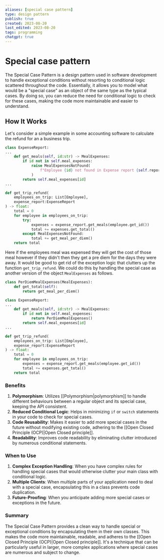 ```yaml
---
aliases: [special case pattern]
type: design pattern
publish: true
created: 2023-08-20
last_edited: 2023-08-20
tags: programming
chatgpt: true
---
```

# Special case pattern

The Special Case Pattern is a design pattern used in software development to handle exceptional conditions without resorting to conditional logic scattered throughout the code. Essentially, it allows you to model what would be a "special case" as an object of the same type as the typical cases. By doing so, you can reduce the need for conditional logic to check for these cases, making the code more maintainable and easier to understand.

## How It Works

Let's consider a simple example in some accounting software to calculate the refund for an a business trip. 

```python
class ExpenseReport:
...
	def get_meals(self, id:str) -> MealExpenses:
		if id not in self.meal_expenses:
			raise MealExpensesNotFound(
				f"Employee {id} not found in Expense report {self.report_id})"
			)
		return self.meal_expenses[id]
...

def get_trip_refund(
	employees_on_trip: List[Employee], 
	expense_report:ExpenseReport
) -> float:
	total = 0
	for employee in employees_on_trip:
		try:
			expenses = expense_report.get_meals(employee.get_id())
			total += expenses.get_total()
		except MealExpensesNotFound:
			total += get_meal_per_diem()
	return total
```

Here if the employees meal was expensed they will get the cost of those meal however if they didn't then they get a pre diem for the days they were away. It would be good to get rid of the exception logic that clutters up the function `get_trip_refund`. We could do this by handling the special case as another version of the object `MealExpenses` as follows.

```python
class PerDiemMealExpenses(MealExpenses):
	def get_total(self):
		return get_meal_per_diem()

class ExpenseReport:
...
	def get_meals(self, id:str) -> MealExpenses:
		if id not in self.meal_expenses:
			return PerDiemMealExpenses()
		return self.meal_expenses[id]
...

def get_trip_refund(
	employees_on_trip: List[Employee], 
	expense_report:ExpenseReport
) -> float:
	total = 0
	for employee in employees_on_trip:
		expenses = expense_report.get_meals(employee.get_id())
		total += expenses.get_total()
	return total
```

### Benefits

1. **Polymorphism**: Utilizes [[Polymorphism|polymorphism]] to handle different behaviours between a regular object and its special case, keeping the API consistent.
2. **Reduced Conditional Logic**: Helps in minimizing `if` or `switch` statements in your code to check for special cases.
3. **Code Reusability**: Makes it easier to add more special cases in the future without modifying existing code, adhering to the [[Open Closed Principle (OCP)|Open Closed principle]].
4. **Readability**: Improves code readability by eliminating clutter introduced by numerous conditional statements.

### When to Use

1. **Complex Exception Handling**: When you have complex rules for handling special cases that would otherwise clutter your main class with conditional logic.
2. **Multiple Clients**: When multiple parts of your application need to deal with a special case, encapsulating this in a class prevents code duplication.
3. **Future-Proofing**: When you anticipate adding more special cases or exceptions in the future.

### Summary

The Special Case Pattern provides a clean way to handle special or exceptional conditions by encapsulating them in their own classes. This makes the code more maintainable, readable, and adheres to the [[Open Closed Principle (OCP)|Open Closed principle]]. It's a technique that can be particularly useful in larger, more complex applications where special cases are numerous and subject to change.
